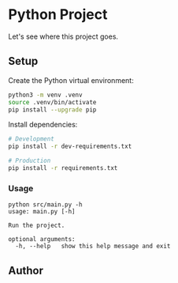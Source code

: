 # Python Project
Let's see where this project goes. 

## Setup

Create the Python virtual environment:
```bash
python3 -m venv .venv
source .venv/bin/activate
pip install --upgrade pip
```

Install dependencies:
```bash
# Development
pip install -r dev-requirements.txt

# Production
pip install -r requirements.txt
```

### Usage

```text
python src/main.py -h                   
usage: main.py [-h]

Run the project.

optional arguments:
  -h, --help   show this help message and exit
```

## Author

